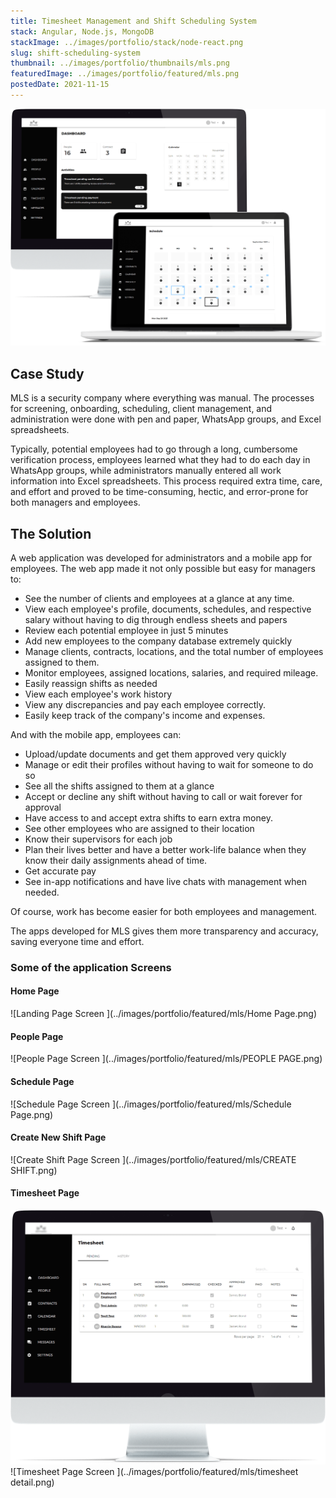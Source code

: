 ```yaml
---
title: Timesheet Management and Shift Scheduling System
stack: Angular, Node.js, MongoDB
stackImage: ../images/portfolio/stack/node-react.png
slug: shift-scheduling-system
thumbnail: ../images/portfolio/thumbnails/mls.png
featuredImage: ../images/portfolio/featured/mls.png
postedDate: 2021-11-15
---
```


![Web Application Screens ](../images/portfolio/thumbnails/mls.png)

## Case Study

MLS is a security company where everything was manual. The processes for screening, onboarding, scheduling, client management, and administration were done with pen and paper, WhatsApp groups, and Excel spreadsheets.

Typically, potential employees had to go through a long, cumbersome verification process, employees learned what they had to do each day in WhatsApp groups, while administrators manually entered all work information into Excel spreadsheets. This process required extra time, care, and effort and proved to be time-consuming, hectic, and error-prone for both managers and employees.

## The Solution

A web application was developed for administrators and a mobile app for employees. The web app made it not only possible but easy for managers to:

- See the number of clients and employees at a glance at any time.
- View each employee's profile, documents, schedules, and respective salary without having to dig through endless sheets and papers
- Review each potential employee in just 5 minutes
- Add new employees to the company database extremely quickly
- Manage clients, contracts, locations, and the total number of employees assigned to them.
- Monitor employees, assigned locations, salaries, and required mileage.
- Easily reassign shifts as needed
- View each employee's work history
- View any discrepancies and pay each employee correctly.
- Easily keep track of the company's income and expenses.

And with the mobile app, employees can:

- Upload/update documents and get them approved very quickly
- Manage or edit their profiles without having to wait for someone to do so
- See all the shifts assigned to them at a glance
- Accept or decline any shift without having to call or wait forever for approval
- Have access to and accept extra shifts to earn extra money.
- See other employees who are assigned to their location
- Know their supervisors for each job
- Plan their lives better and have a better work-life balance when they know their daily assignments ahead of time.
- Get accurate pay
- See in-app notifications and have live chats with management when needed.

Of course, work has become easier for both employees and management.

The apps developed for MLS gives them more transparency and accuracy, saving everyone time and effort.

### Some of the application Screens

#### Home Page

![Landing Page Screen ](../images/portfolio/featured/mls/Home Page.png)

#### People Page

![People Page Screen ](../images/portfolio/featured/mls/PEOPLE PAGE.png)

#### Schedule Page

![Schedule Page Screen ](../images/portfolio/featured/mls/Schedule Page.png)

#### Create New Shift Page

![Create Shift Page Screen ](../images/portfolio/featured/mls/CREATE SHIFT.png)

#### Timesheet Page

![Timesheet Page Screen ](../images/portfolio/featured/mls/Timesheet.png)
<br />
![Timesheet Page Screen ](../images/portfolio/featured/mls/timesheet detail.png)
